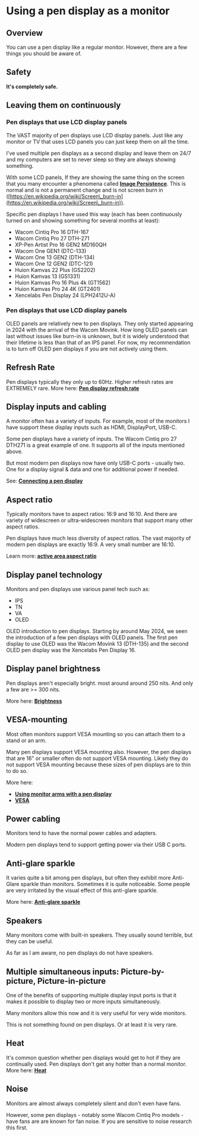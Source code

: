 # Using a pen display as a monitor

## Overview

You can use a pen display like a regular monitor. However, there are a few things you should be aware of.

## Safety

**It's completely safe.**&#x20;

## Leaving them on continuously

### Pen displays that use LCD display panels

The VAST majority of pen displays use LCD display panels. Just like any monitor or TV that uses LCD panels you can just keep them on all the time.

I've used multiple pen displays as a second display and leave them on 24/7 and my computers are set to never sleep so they are always showing something.&#x20;

With some LCD panels, If they are showing the same thing on the screen that you many encounter a phenomena called [**Image Persistence**](https://en.wikipedia.org/wiki/Image\_persistence). This is normal and is not a permanent change and is not screen burn in ([https://en.wikipedia.org/wiki/Screen\_burn-in](https://en.wikipedia.org/wiki/Screen\_burn-in)).

Specific pen displays I have used this way (each has been continuously turned on and showing something for several months at least):

* Wacom Cintiq Pro 16 DTH-167
* Wacom Cintiq Pro 27 DTH-271
* XP-Pen Artist Pro 16 GEN2 MD160QH
* Wacom One GEN1 (DTC-133)
* Wacom One 13 GEN2 (DTH-134)
* Wacom One 12 GEN2 (DTC-121)
* Huion Kamvas 22 Plus (GS2202)
* Huion Kamvas 13 (GS1331)
* Huion Kamvas Pro 16 Plus 4k (GT1562)
* Huion Kamvas Pro 24 4K (GT2401)
* Xencelabs Pen Display 24 (LPH2412U-A)

### Pen displays that use LCD display panels

OLED panels are relatively new to pen displays. They only started appearing in 2024 with the arrival of the Wacom Movink. How long OLED panels can last without issues like burn-in is unknown, but it is widely understood that their lifetime is less than that of an IPS panel. For now, my recommendation is to turn off  OLED pen displays if you are not actively using them.

## Refresh Rate

Pen displays typically they only up to 60Hz. Higher refresh rates are EXTREMELY rare. More here: [**Pen display refresh rate**](../pen-displays/pen-display-refresh-rate.md)&#x20;

## Display inputs and cabling

A monitor often has a variety of inputs. For example, most of the monitors I have support these display inputs such as HDMI, DisplayPort, USB-C.

Some pen displays have a variety of inputs. The Wacom Cintiq pro 27 DTH271 is a great example of one. It supports all of the inputs mentioned above.

But most modern pen displays now have only USB-C ports - usually two. One for a display signal & data and one for additional power if needed.

See: [**Connecting a pen display**](../connections-and-cabling/connecting-a-pen-display.md)&#x20;

## Aspect ratio

Typically monitors have to aspect ratios: 16:9 and 16:10. And there are variety of widescreen or ultra-widescreen monitors that support many other aspect ratios.

Pen displays have much less diversity of aspect ratios. The vast majority of modern pen displays are exactly 16:9. A very small number are 16:10.

Learn more: [**active area aspect ratio**](../../core-features/active-area-aspect-ratio.md)&#x20;

## Display panel technology

Monitors and pen displays use various panel tech such as:

* IPS
* TN
* VA
* OLED

OLED introduction to pen displays. Starting by around May 2024, we seen the introduction of a few pen displays with OLED panels. The first pen display to use OLED was the Wacom Movink 13 (DTH-135) and the second OLED pen display was the Xencelabs Pen Display 16.&#x20;

## Display panel brightness

Pen displays aren't especially bright. most around around 250 nits. And only a few are >= 300 nits.

More here: [**Brightness**](../pen-displays/brightness.md)

## VESA-mounting

Most often monitors support VESA mounting so you can attach them to a stand or an arm.

Many pen displays support VESA mounting also. However, the pen displays that are 16" or smaller often do not support VESA mounting. Likely they do not support VESA mounting because these sizes of pen displays are to thin to do so.

More here:

* [**Using monitor arms with a pen display**](../../accessories/using-monitor-arms-with-a-pen-display.md)&#x20;
* [**VESA**](../../technology/vesa.md)

## Power cabling

Monitors tend to have the normal power cables and adapters.

Modern pen displays tend to support getting power via their USB C ports. &#x20;

## Anti-glare sparkle

It varies quite a bit among pen displays, but often they exhibit more Anti-Glare sparkle than monitors. Sometimes it is quite noticeable. Some people are very irritated by the visual effect of this anti-glare sparkle.

More here: [**Anti-glare sparkle**](../pen-displays/anti-glare-sparkle.md)

## Speakers

Many monitors come with built-in speakers. They usually sound terrible, but they can be useful.

As far as I am aware, no pen displays do not have speakers.

## Multiple simultaneous inputs: Picture-by-picture, Picture-in-picture

One of the benefits of supporting multiple display input ports is that it makes it possible to display two or more inputs simultaneously.

Many monitors allow this now and it is very useful for very wide monitors.

This is not something found on pen displays. Or at least it is very rare.

## Heat

It's common question whether pen displays would get to hot if they are continually used. Pen displays don't get any hotter than a normal monitor. More here: [**Heat**](../ergonomics/heat.md)

## Noise

Monitors are almost always completely silent and don't even have fans.

However, some pen displays - notably some Wacom Cintiq Pro models - have fans are are known for fan noise. If you are sensitive to noise research this first.&#x20;




